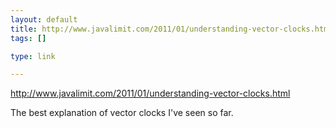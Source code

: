 ```yaml
--- 
layout: default
title: http://www.javalimit.com/2011/01/understanding-vector-clocks.html
tags: []

type: link

---
```

<a href="http://www.javalimit.com/2011/01/understanding-vector-clocks.html">http://www.javalimit.com/2011/01/understanding-vector-clocks.html</a>

The best explanation of vector clocks I've seen so far.

